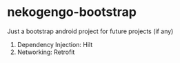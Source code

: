 # nekogengo-bootstrap

Just a bootstrap android project for future projects (if any)

1. Dependency Injection: Hilt
2. Networking: Retrofit
